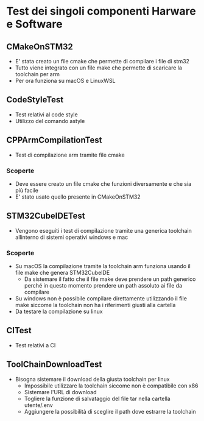 # Test dei singoli componenti Harware e Software

## CMakeOnSTM32
- E' stata creato un file cmake che permette di compilare i file di stm32
- Tutto viene integrato con un file make che permette di scaricare la toolchain per arm
- Per ora funziona su macOS e LinuxWSL 

## CodeStyleTest
- Test relativi al code style
- Utilizzo del comando astyle

## CPPArmCompilationTest
- Test di compilazione arm tramite file cmake
### Scoperte
- Deve essere creato un file cmake che funzioni diversamente e che sia più facile
- E' stato usato quello presente in CMakeOnSTM32

## STM32CubeIDETest
- Vengono eseguiti i test di compilazione tramite una generica toolchain allinterno di sistemi operativi windows e mac
### Scoperte
- Su macOS la compilazione tramite la toolchain arm funziona usando il file make che genera STM32CubeIDE
    - Da sistemare il fatto che il file make deve prendere un path generico perché in questo momento prendere un path assoluto ai file da compilare
- Su windows non è possibile compilare direttamente utilizzando il file make siccome la toolchain non ha i riferimenti giusti alla cartella
- Da testare la compilazione su linux

## CITest
- Test relativi a CI 
  
## ToolChainDownloadTest
- Bisogna sistemare il download della giusta toolchain per linux
    - Impossibile utilizzare la toolchain siccome non è compatibile con x86 
    - Sistemare l'URL di download
    - Togliere la funzione di salvataggio del file tar nella cartella utente/.env
    - Aggiungere la possibilità di sceglire il path dove estrarre la toolchain
    
    